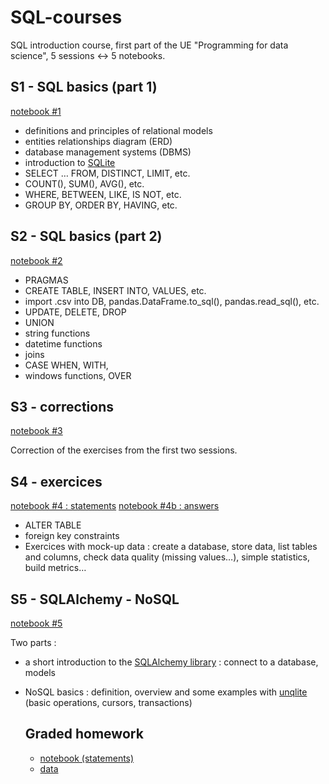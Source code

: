 # SQL-courses

SQL introduction course, first part of the UE "Programming for data science", 5 sessions <-> 5 notebooks.

## S1 - SQL basics (part 1)
[notebook #1](S1-SQL-intro.ipynb)

- definitions and principles of relational models
- entities relationships diagram (ERD)
- database management systems (DBMS)
- introduction to [SQLite](https://www.sqlite.org/index.html)
- SELECT … FROM, DISTINCT, LIMIT, etc.
- COUNT(), SUM(), AVG(), etc.
- WHERE, BETWEEN, LIKE, IS NOT, etc.
- GROUP BY, ORDER BY, HAVING, etc.

## S2 - SQL basics (part 2)
[notebook #2](S2-SQL-intro.ipynb)

- PRAGMAS
- CREATE TABLE, INSERT INTO, VALUES, etc.
- import .csv into DB, pandas.DataFrame.to_sql(), pandas.read_sql(), etc.
- UPDATE, DELETE, DROP
- UNION
- string functions
- datetime functions
- joins
- CASE WHEN, WITH,
- windows functions, OVER

## S3 - corrections 
[notebook #3](S3-Correction-S1-S2.ipynb)

Correction of the exercises from the first two sessions.

## S4 - exercices
[notebook #4 : statements](S4-SQL-intro-exercices.ipynb)
[notebook #4b : answers](S4-SQL-intro-exercices-corrections.ipynb)

- ALTER TABLE
- foreign key constraints
- Exercices with mock-up data : create a database, store data, list tables and columns, check data quality (missing values…), simple statistics, build metrics…

## S5 - SQLAlchemy - NoSQL
[notebook #5](S4-SQL-intro-exercices-corrections.ipynb)

Two parts :
- a short introduction to the [SQLAlchemy library](https://www.sqlalchemy.org/) : connect to a database, models
- NoSQL basics : definition, overview and some examples with [unqlite](https://unqlite-python.readthedocs.io/en/latest/index.html) (basic operations, cursors, transactions)

  ## Graded homework

  - [notebook (statements)](DM-SQL-questions.ipynb)
  - [data](data/DM-SQL)
